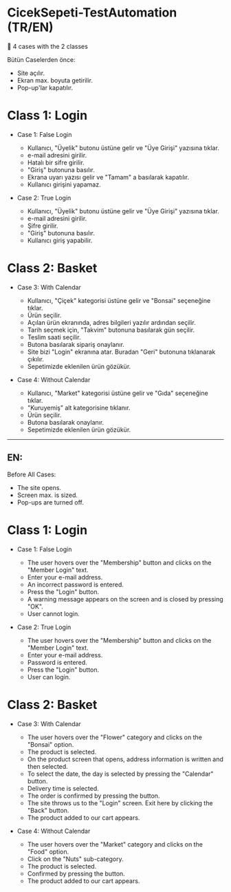 # CicekSepeti-TestAutomation (TR/EN)
:tada: 4 cases with the 2 classes

Bütün Caselerden önce:
  - Site açılır.
  - Ekran max. boyuta getirilir.
  - Pop-up'lar kapatılır.

# Class 1: Login 
- Case 1: False Login
  - Kullanıcı, "Üyelik" butonu üstüne gelir ve "Üye Girişi" yazısına tıklar.
  - e-mail adresini girilir.
  - Hatalı bir sifre girilir.
  - "Giriş" butonuna basılır.
  - Ekrana uyarı yazısı gelir ve "Tamam" a basılarak kapatılır.
  - Kullanıcı girişini yapamaz.

- Case 2: True Login
  - Kullanıcı, "Üyelik" butonu üstüne gelir ve "Üye Girişi" yazısına tıklar.
  - e-mail adresini girilir.
  - Şifre girilir.
  - "Giriş" butonuna basılır.
  - Kullanıcı giriş yapabilir.

# Class 2: Basket
- Case 3: With Calendar
  - Kullanıcı, "Çiçek" kategorisi üstüne gelir ve "Bonsai" seçeneğine tıklar.
  - Ürün seçilir.
  - Açılan ürün ekranında, adres bilgileri yazılır ardından seçilir.
  - Tarih seçmek için, "Takvim" butonuna basılarak gün seçilir.
  - Teslim saati seçilir.
  - Butona basılarak sipariş onaylanır.
  - Site bizi "Login" ekranına atar. Buradan "Geri" butonuna tıklanarak çıkılır.
  - Sepetimizde eklenilen ürün gözükür.
  
- Case 4: Without Calendar
  - Kullanıcı, "Market" kategorisi üstüne gelir ve "Gıda" seçeneğine tıklar.
  - "Kuruyemiş" alt kategorisine tıklanır.
  - Ürün seçilir.
  - Butona basılarak onaylanır.
  - Sepetimizde eklenilen ürün gözükür.
______________________________________________________________________________________________________________________________________________________

## EN:

Before All Cases:
  - The site opens.
  - Screen max. is sized.
  - Pop-ups are turned off.

# Class 1: Login
- Case 1: False Login
  - The user hovers over the "Membership" button and clicks on the "Member Login" text.
  - Enter your e-mail address.
  - An incorrect password is entered.
  - Press the "Login" button.
  - A warning message appears on the screen and is closed by pressing "OK".
  - User cannot login.

- Case 2: True Login
  - The user hovers over the "Membership" button and clicks on the "Member Login" text.
  - Enter your e-mail address.
  - Password is entered.
  - Press the "Login" button.
  - User can login.

# Class 2: Basket
- Case 3: With Calendar
  - The user hovers over the "Flower" category and clicks on the "Bonsai" option.
  - The product is selected.
  - On the product screen that opens, address information is written and then selected.
  - To select the date, the day is selected by pressing the "Calendar" button.
  - Delivery time is selected.
  - The order is confirmed by pressing the button.
  - The site throws us to the "Login" screen. Exit here by clicking the "Back" button.
  - The product added to our cart appears.
  
- Case 4: Without Calendar
  - The user hovers over the "Market" category and clicks on the "Food" option.
  - Click on the "Nuts" sub-category.
  - The product is selected.
  - Confirmed by pressing the button.
  - The product added to our cart appears.
